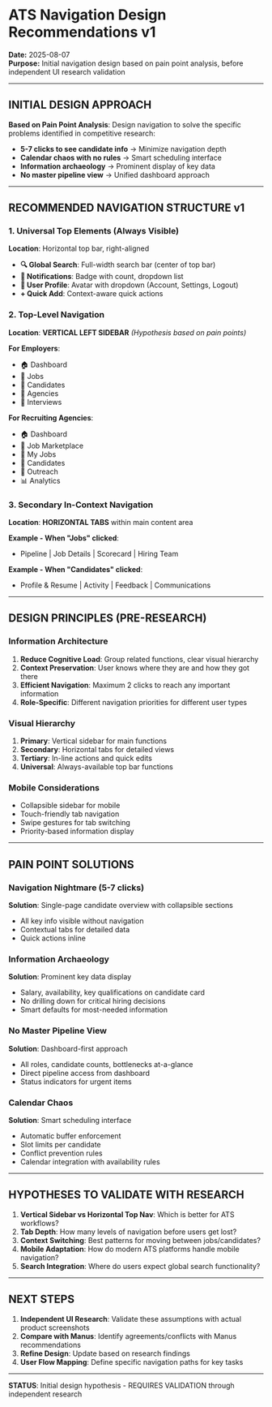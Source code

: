 # ATS Navigation Design Recommendations v1
**Date:** 2025-08-07  
**Purpose:** Initial navigation design based on pain point analysis, before independent UI research validation

---

## INITIAL DESIGN APPROACH

**Based on Pain Point Analysis**: Design navigation to solve the specific problems identified in competitive research:
- **5-7 clicks to see candidate info** → Minimize navigation depth
- **Calendar chaos with no rules** → Smart scheduling interface
- **Information archaeology** → Prominent display of key data
- **No master pipeline view** → Unified dashboard approach

---

## RECOMMENDED NAVIGATION STRUCTURE v1

### 1. Universal Top Elements (Always Visible)
**Location**: Horizontal top bar, right-aligned
- **🔍 Global Search**: Full-width search bar (center of top bar)
- **🔔 Notifications**: Badge with count, dropdown list
- **👤 User Profile**: Avatar with dropdown (Account, Settings, Logout)
- **+ Quick Add**: Context-aware quick actions

### 2. Top-Level Navigation 
**Location**: **VERTICAL LEFT SIDEBAR** *(Hypothesis based on pain points)*

**For Employers**:
- 🏠 Dashboard
- 📂 Jobs  
- 👥 Candidates
- 🤝 Agencies
- 📅 Interviews

**For Recruiting Agencies**:
- 🏠 Dashboard
- 🛒 Job Marketplace
- 💼 My Jobs
- 👥 Candidates  
- 📧 Outreach
- 📊 Analytics

### 3. Secondary In-Context Navigation
**Location**: **HORIZONTAL TABS** within main content area

**Example - When "Jobs" clicked**:
- Pipeline | Job Details | Scorecard | Hiring Team

**Example - When "Candidates" clicked**:
- Profile & Resume | Activity | Feedback | Communications

---

## DESIGN PRINCIPLES (PRE-RESEARCH)

### Information Architecture
1. **Reduce Cognitive Load**: Group related functions, clear visual hierarchy
2. **Context Preservation**: User knows where they are and how they got there
3. **Efficient Navigation**: Maximum 2 clicks to reach any important information
4. **Role-Specific**: Different navigation priorities for different user types

### Visual Hierarchy  
1. **Primary**: Vertical sidebar for main functions
2. **Secondary**: Horizontal tabs for detailed views
3. **Tertiary**: In-line actions and quick edits
4. **Universal**: Always-available top bar functions

### Mobile Considerations
- Collapsible sidebar for mobile
- Touch-friendly tab navigation  
- Swipe gestures for tab switching
- Priority-based information display

---

## PAIN POINT SOLUTIONS

### Navigation Nightmare (5-7 clicks)
**Solution**: Single-page candidate overview with collapsible sections
- All key info visible without navigation
- Contextual tabs for detailed data
- Quick actions inline

### Information Archaeology  
**Solution**: Prominent key data display
- Salary, availability, key qualifications on candidate card
- No drilling down for critical hiring decisions
- Smart defaults for most-needed information

### No Master Pipeline View
**Solution**: Dashboard-first approach
- All roles, candidate counts, bottlenecks at-a-glance
- Direct pipeline access from dashboard
- Status indicators for urgent items

### Calendar Chaos
**Solution**: Smart scheduling interface
- Automatic buffer enforcement
- Slot limits per candidate
- Conflict prevention rules
- Calendar integration with availability rules

---

## HYPOTHESES TO VALIDATE WITH RESEARCH

1. **Vertical Sidebar vs Horizontal Top Nav**: Which is better for ATS workflows?
2. **Tab Depth**: How many levels of navigation before users get lost?
3. **Context Switching**: Best patterns for moving between jobs/candidates?
4. **Mobile Adaptation**: How do modern ATS platforms handle mobile navigation?
5. **Search Integration**: Where do users expect global search functionality?

---

## NEXT STEPS

1. **Independent UI Research**: Validate these assumptions with actual product screenshots
2. **Compare with Manus**: Identify agreements/conflicts with Manus recommendations  
3. **Refine Design**: Update based on research findings
4. **User Flow Mapping**: Define specific navigation paths for key tasks

---

**STATUS**: Initial design hypothesis - REQUIRES VALIDATION through independent research